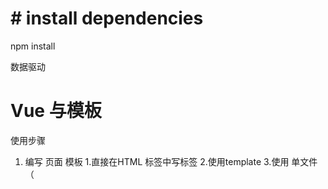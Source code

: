 
# # install dependencies
npm install 

数据驱动

# Vue 与模板
使用步骤
1. 编写 页面 模板
    1.直接在HTML 标签中写标签
    2.使用template
    3.使用 单文件（<template/>）
2. 创建 Vue 的实例
    1.在vue的构造函数中提供：data，methods，computed，watcher，props，...
3. 将vue挂载到 页面中（mount）

# 数据驱动模型
Vue 的执行流程
1. 获得模板：模板中有“要渲染的位置”。
2. 利用 Vue 构造函数中所提供的数据来“渲染”，得到可以在页面中显示的“标签了”。
3. 将标签替换页面中原来有坑的标签。

Vue 利用我们提供的数据和页面中模板生成了一个新的 HTML 标签（node元素），替换到了页面中放置模板的位置。

# 简单的模板渲染

# 虚拟 DOM 

1. 怎么将真正得 DOM 转换为虚拟DOM
2. 怎么将虚拟DOM转换为真正的DOM

思路与深拷贝类似。

# 函数柯里化
参考资料：
- [函数式编程](https://llh911001.gitbook.io/mostly-adequate-guide-chinese/)
- [维基百科](https://zh.wikipedia.org/wiki/Wikipedia:%E9%A6%96%E9%A1%B5)

概念：
1. 柯里化:一个函数原本有多个参数，只传入 **一个参数** ，函数内返回一个新函数由新函数接收需要的参数来运行得到结果。
2. 偏函数:一个函数原本有多个参数，只传入 **一部分参数** ，函数内返回一个新函数由新函数接收需要的参数来运行得到结果。
3. 高阶函数:一个函数**参数是一个函数**，该函数对参数这个函数进行了加工，得到一个函数，这个加工用的函数就是高阶函数。
 
为什么要使用柯里化？为了提升性能，使用柯里化可以缓存一部分能力。
使用两个案例说明：
1. 判断元素。
2. 虚拟 DOM 的 render 方法。

1. 判断元素：
Vue 本质上是使用 HTML 的字符中作为模板的，将字符串的模板转换为 AST（抽象语法树），再转换为 VNode。
- 模板 -> AST 
- AST -> VNode
- VNode -> DOM
提示：最消耗性能的是字符串解析( 模板 -> AST ) 

例子：let s = ' 1 + 2 * ( 3 + 4 ) '
写一个程序，解析这个表达式，得到结果（一般化）
一般会将这个表达式转成 "波兰式" 表达式，然后使用栈结构来运算。

在Vue 中每一个标签可以是真正的 HTML 标签，也可以是自定义组件，如何区分???
在Vue 源码中其实将所有可以用的 HTML 标签已经存了起来。

假设这里是考虑几个标签：
```js
let tagList = 'div,p,img,ul,li'.split(',');
```

需要一个函数，判断一个标签名是否为内置的标签。
```js
function isHTMLTag(tagName){ 
    tagName = tagName.toLowerCase(); // 全部转成小写的。
    if(tagList.indexOf(tagName) > -1 ) return true;
    return false;
}
```

2. 虚拟 DOM render 方法
思考:vue 项目 **模板转换为抽象语法树** 需要执行几次???

- 页面一开始加载需要渲染
- 每一个属性(响应式)数据在发生变化的时候要渲染
- watch,computed 等等

day1的代码，每次需要渲染的时候，模板就会被解析一次（注意，这里我们简化了解析方法）
render 的作用是将虚拟DOM转换为真正的DOM加到页面中
- 虚拟DOM可以降级理解为AST。
- 一个项目在运行的时候模板没变，就是表示 AST 是不会变得

我们可以将代码进行优化，将虚拟DOM缓存起来，生成一个函数，函数只需要传入数据就可以得到真正得 DOM 。


# 问题
- 关于 mountComponent 这个函数里面的
- call
makeMap(['div','p']) 需要遍历这个数据 生成 键值对

```js
let set={
    div:true,
    p:true,
}
set['div'] // true
set['Navigator'] // undefind -> false
```
但是如果是使用的函数，每次都需要判断是不是数组中的

# 响应式原理

- 在我们在使用 Vue 的时候，赋值属性获得属性都是直接使用的Vue实例
- 我们在设置属性值的时候，页面的数据需要跟新。

```js
Object.defineProperty(对象,'设计什么属性名',{
configurable:'当且仅当该属性的 configurable 键值为 true 时，该属性的描述符才能够被改变，同时该属性也能从对应的对象上被删除。默认为 false。',
enumerable:'当且仅当该属性的 enumerable 键值为 true 时，该属性才会出现在对象的枚举属性中。默认为 false。',

// 数据描述符还具有以下可选键值：
value:'该属性对应的值。可以是任何有效的 JavaScript 值（数值，对象，函数等）。默认为 undefined。',
writable:'当且仅当该属性的 writable 键值为 true 时，属性的值，也就是上面的 value，才能被赋值运算符改变。默认为 false。',

//存取描述符还具有以下可选键值：
get:'属性的 getter 函数，如果没有 getter，则为 undefined。当访问该属性时，会调用此函数。执行时不传入任何参数，但是会传入 this 对象（由于继承关系，这里的this并不一定是定义该属性的对象）。该函数的返回值会被用作属性的值。默认为 undefined。',
set:'属性的 setter 函数，如果没有 setter，则为 undefined。当属性值被修改时，会调用此函数。该方法接受一个参数（也就是被赋予的新值），会传入赋值时的 this 对象。默认为 undefined。'
})
```

```js
  let o = {
            name: "jim",
            age: 19,
            gender: "men"
        }
        // 简化响应式
        function defineReactive(target, key, value, enumerable) {
            // 函数内部就是一个局部作用域，这个 value 就只在函数内部使用的变量（闭包） 
            Object.defineProperty(target, key, {
                configurable: true,
                enumerable: !!enumerable,
                get() {
                    console.log(`读取 o 的${key}属性`)
                    return value;
                },
                set(newValue) {
                    console.log(`设置了 o 的${key}属性为${newValue}`)
                    value = newValue;
                }
            })
        }
        // 将对象转换成响应式的
        let keys = Object.keys(o);
        for (let i = 0; i < keys.length; i++) {
            defineReactive(o, keys[i], o[keys[i]], true);
        }
```

**实际开发中对象一般是有多级**

```js
let o ={
    list:[{},...],
    obj:{item...},
}

```



# 发布订阅模式














